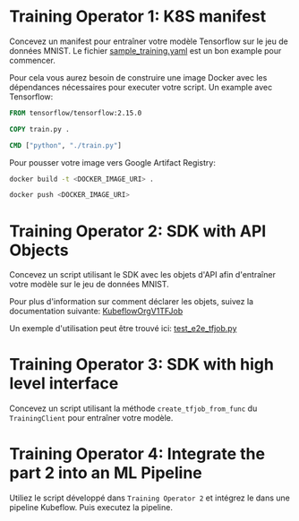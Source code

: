 # Training Operator 1: K8S manifest

Concevez un manifest pour entraîner votre modèle Tensorflow sur le jeu de données MNIST. Le fichier [sample_training.yaml](training_operator/sample_training.yaml) est un bon example pour commencer.

Pour cela vous aurez besoin de construire une image Docker avec les dépendances nécessaires pour executer votre script.
Un example avec Tensorflow:
```Dockerfile
FROM tensorflow/tensorflow:2.15.0

COPY train.py .

CMD ["python", "./train.py"]
```

Pour pousser votre image vers Google Artifact Registry:

```bash
docker build -t <DOCKER_IMAGE_URI> .
````


```bash
docker push <DOCKER_IMAGE_URI>
```

# Training Operator 2: SDK with API Objects

Concevez un script utilisant le SDK avec les objets d'API afin d'entraîner votre modèle sur le jeu de données  MNIST.

Pour plus d'information sur comment déclarer les objets, suivez la documentation suivante: [KubeflowOrgV1TFJob](https://github.com/kubeflow/training-operator/blob/v1.6-branch/sdk/python/docs/KubeflowOrgV1TFJob.md)


Un exemple d'utilisation peut être trouvé ici: [test_e2e_tfjob.py](https://github.com/kubeflow/training-operator/blob/v1.6-branch/sdk/python/test/e2e/test_e2e_tfjob.py#L93C1-L144C5)

# Training Operator 3: SDK with high level interface

Concevez un script utilisant la méthode `create_tfjob_from_func` du `TrainingClient` pour entraîner votre modèle.



# Training Operator 4: Integrate the part 2 into an ML Pipeline


Utiliez le script développé dans `Training Operator 2` et intégrez le dans une pipeline Kubeflow. Puis executez la pipeline.



